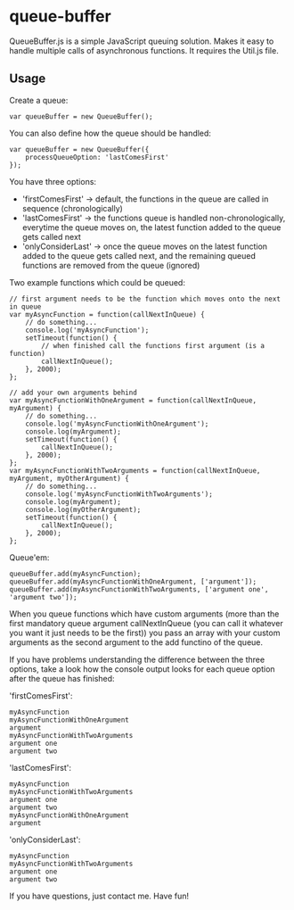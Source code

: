 queue-buffer
============

QueueBuffer.js is a simple JavaScript queuing solution.
Makes it easy to handle multiple calls of asynchronous functions.
It requires the Util.js file.


Usage
-----

Create a queue:
	
	var queueBuffer = new QueueBuffer();

You can also define how the queue should be handled:

	var queueBuffer = new QueueBuffer({
		processQueueOption: 'lastComesFirst'
	});

You have three options:
-	'firstComesFirst'		-> default, the functions in the queue are called in sequence (chronologically)
-	'lastComesFirst'		-> the functions queue is handled non-chronologically, everytime the queue moves on, the latest function added to the queue gets called next 
-	'onlyConsiderLast'		-> once the queue moves on the latest function added to the queue gets called next, and the remaining queued functions are removed from the queue (ignored)

Two example functions which could be queued:

	// first argument needs to be the function which moves onto the next in queue
	var myAsyncFunction = function(callNextInQueue) {
		// do something...
		console.log('myAsyncFunction');
		setTimeout(function() {
			// when finished call the functions first argument (is a function)
			callNextInQueue();
		}, 2000);
	};

	// add your own arguments behind
	var myAsyncFunctionWithOneArgument = function(callNextInQueue, myArgument) {
		// do something...
		console.log('myAsyncFunctionWithOneArgument');
		console.log(myArgument);
		setTimeout(function() {
			callNextInQueue();
		}, 2000);
	};
	var myAsyncFunctionWithTwoArguments = function(callNextInQueue, myArgument, myOtherArgument) {
		// do something...
		console.log('myAsyncFunctionWithTwoArguments');
		console.log(myArgument);
		console.log(myOtherArgument);
		setTimeout(function() {
			callNextInQueue();
		}, 2000);
	};

Queue'em:

	queueBuffer.add(myAsyncFunction);
	queueBuffer.add(myAsyncFunctionWithOneArgument, ['argument']);
	queueBuffer.add(myAsyncFunctionWithTwoArguments, ['argument one', 'argument two']);

When you queue functions which have custom arguments (more than the first mandatory queue argument callNextInQueue (you can call it whatever you want it just needs to be the first)) you pass an array with your custom arguments as the second argument to the add functino of the queue.

If you have problems understanding the difference between the three options, take a look how the console output looks for each queue option after the queue has finished:

'firstComesFirst':

	myAsyncFunction
	myAsyncFunctionWithOneArgument
	argument
	myAsyncFunctionWithTwoArguments
	argument one
	argument two

'lastComesFirst':

	myAsyncFunction
	myAsyncFunctionWithTwoArguments
	argument one
	argument two
	myAsyncFunctionWithOneArgument
	argument

'onlyConsiderLast':

	myAsyncFunction
	myAsyncFunctionWithTwoArguments
	argument one
	argument two

If you have questions, just contact me.
Have fun!
